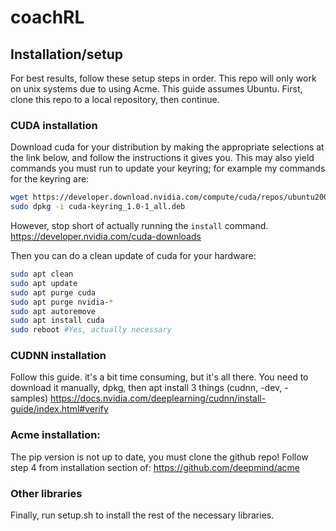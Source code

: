 # coachRL


## Installation/setup

For best results, follow these setup steps in order. This repo will only work on unix systems due to using Acme. This guide assumes Ubuntu. 
First, clone this repo to a local repository, then continue.

### CUDA installation
Download cuda for your distribution by making the appropriate selections at the link below, and follow the instructions it gives you.
This may also yield commands you must run to update your keyring; for example my commands for the keyring are:
```sh
wget https://developer.download.nvidia.com/compute/cuda/repos/ubuntu2004/x86_64/cuda-keyring_1.0-1_all.deb
sudo dpkg -i cuda-keyring_1.0-1_all.deb
```

However, stop short of actually running the ```install``` command.
https://developer.nvidia.com/cuda-downloads


Then you can do a clean update of cuda for your hardware:
```sh
sudo apt clean
sudo apt update
sudo apt purge cuda
sudo apt purge nvidia-*
sudo apt autoremove
sudo apt install cuda
sudo reboot #Yes, actually necessary
```

### CUDNN installation
Follow this guide. it's a bit time consuming, but it's all there.
You need to download it manually, dpkg, then apt install 3 things (cudnn, -dev, -samples)
https://docs.nvidia.com/deeplearning/cudnn/install-guide/index.html#verify




### Acme installation:
The pip version is not up to date, you must clone the github repo!
Follow step 4 from installation section of: https://github.com/deepmind/acme

### Other libraries
Finally, run setup.sh to install the rest of the necessary libraries.

